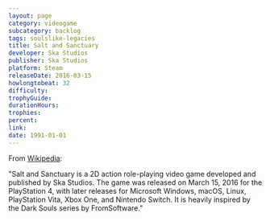```yaml
---
layout: page
category: videogame
subcategory: backlog
tags: soulslike-legacies
title: Salt and Sanctuary
developer: Ska Studios
publisher: Ska Studios
platform: Steam
releaseDate: 2016-03-15
howlongtobeat: 32
difficulty:
trophyGuide:
durationHours:
trophies:
percent:
link:
date: 1991-01-01
---
```


From [Wikipedia](https://en.wikipedia.org/wiki/Salt_and_Sanctuary):

"Salt and Sanctuary is a 2D action role-playing video game developed and published by Ska Studios. The game was released on March 15, 2016 for the PlayStation 4, with later releases for Microsoft Windows, macOS, Linux, PlayStation Vita, Xbox One, and Nintendo Switch. It is heavily inspired by the Dark Souls series by FromSoftware."
